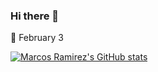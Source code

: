 ### Hi there 👋
🎂 February 3


[![Marcos Ramirez's GitHub stats](https://github-readme-stats.vercel.app/api?username=MarcosRamirez)](https://github.com/anuraghazra/github-readme-stats)

<!--
**MarcosRamirez/MarcosRamirez** is a ✨ _special_ ✨ repository because its `README.md` (this file) appears on your GitHub profile.

Here are some ideas to get you started:

- 🔭 I’m currently working on ...
- 🌱 I’m currently learning ...
- 👯 I’m looking to collaborate on ...
- 🤔 I’m looking for help with ...
- 💬 Ask me about ...
- 📫 How to reach me: ...
- 😄 Pronouns: ...
- ⚡ Fun fact: ...
-->
